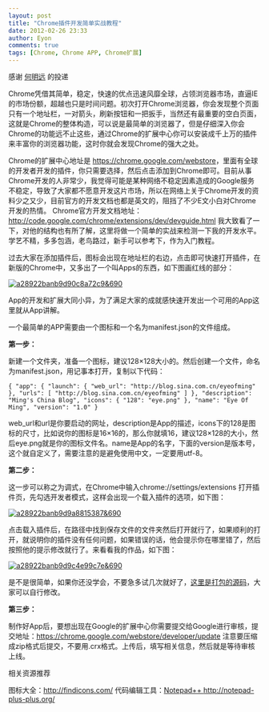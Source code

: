 ```yaml
---
layout: post
title: "Chrome插件开发简单实战教程"
date: 2012-02-26 23:33
author: Eyon
comments: true
tags: [Chrome, Chrome APP, Chrome扩展]
---
```

感谢 <a href="http://blog.sina.com.cn/s/blog_a28922ba01011cul.html" title="Chrome 插件简单开发" target="_blank">何明远</a> 的投递

Chrome凭借其简单，稳定，快速的优点迅速风靡全球，占领浏览器市场，直逼IE的市场份额，超越也只是时间问题。初次打开Chrome浏览器，你会发现整个页面只有一个地址栏，一对箭头，刷新按钮和一把扳手，当然还有最重要的空白页面，这就是Chrome的整体构造，可以说是最简单的浏览器了，但是仔细深入你会Chrome的功能远不止这些，通过Chrome的扩展中心你可以安装成千上万的插件来丰富你的浏览器功能，这时你就会发现Chrome的强大之处。

Chrome的扩展中心地址是 <a href="https://chrome.google.com/webstore" target="_blank">https://chrome.google.com/webstore</a>，里面有全球的开发者开发的插件，你只需要选择，然后点击添加到Chrome即可。目前从事Chrome开发的人非常少，我觉得可能是某种网络不稳定因素造成的Google服务不稳定，导致了大家都不愿意开发这片市场，所以在网络上关于Chrome开发的资料少之又少，目前官方的开发文档也都是英文的，阻挡了不少E文小白对Chrome开发的热情。
Chrome官方开发文档地址：<a href="http://code.google.com/chrome/extensions/dev/devguide.html" target="_blank">http://code.google.com/chrome/extensions/dev/devguide.html</a> 我大致看了一下，对他的结构也有所了解，这里将做一个简单的实战来检测一下我的开发水平。 学艺不精，多多包涵，老鸟路过，新手可以参考下，作为入门教程。

过去大家在添加插件后，图标会出现在地址栏的右边，点击即可快速打开插件，在新版的Chrome中，又多出了一个叫Apps的东西，如下图画红线的部分：

<a href="http://img.chromi.org/2012/02/a28922banb9d90c8a72c9690.jpeg">![](http://img.chromi.org/2012/02/a28922banb9d90c8a72c9690-550x412.jpg "a28922banb9d90c8a72c9&amp;690")</a>

App的开发和扩展大同小异，为了满足大家的成就感快速开发出一个可用的App这里就从App讲解。

一个最简单的APP需要由一个图标和一个名为manifest.json的文件组成。

**第一步：**

新建一个文件夹，准备一个图标，建议128×128大小的。然后创建一个文件，命名为manifest.json，用记事本打开，复制以下代码：




>
`
{
   "app": {
      "launch": {
         "web_url": "http://blog.sina.com.cn/eyeofming"
      },
      "urls": [ "http://blog.sina.com.cn/eyeofming" ]
   },
   "description": "Ming's China Blog",
   "icons": {
      "128": "eye.png"
   },
   "name": "Eye Of Ming",
   "version": "1.0"
}
`



web_url和url是你要启动的网址，description是App的描述，icons下的128是图标的尺寸，比如说你的图标是16×16的，那么你就填16，建议128×128的大小，然后eye.png就是你的图标文件名。name是App的名字，下面的version是版本号，这个就自定义了，需要注意的是避免使用中文，一定要用utf-8。

**第二步：**

这一步可以称之为调式，在Chrome中输入chrome://settings/extensions 打开插件页，先勾选开发者模式，这样会出现一个载入插件的选项，如下图：

<a href="http://img.chromi.org/2012/02/a28922banb9d9a8815387690.jpeg">![](http://img.chromi.org/2012/02/a28922banb9d9a8815387690-550x409.jpg "a28922banb9d9a8815387&amp;690")</a>


点击载入插件后，在路径中找到保存文件的文件夹然后打开就行了，如果顺利的打开，就说明你的插件没有任何问题，如果错误的话，他会提示你在哪里错了，然后按照他的提示修改就行了。来看看我的作品，如下图：

<a href="http://img.chromi.org/2012/02/a28922banb9d9c4e99c7e690.jpeg">![](http://img.chromi.org/2012/02/a28922banb9d9c4e99c7e690-550x412.jpg "a28922banb9d9c4e99c7e&amp;690")</a>

是不是很简单，如果你还没学会，不要急多试几次就好了，<a href="https://skydrive.live.com/redir.aspx?cid=6e653df86faf7cd7&resid=6E653DF86FAF7CD7!233&parid=root" target="_blank">这里是打包的源码</a>，大家可以自行修改。

**第三步：**

制作好App后，要想出现在Google的扩展中心你需要提交给Google进行审核，提交地址：<a href="https://chrome.google.com/webstore/developer/update" target="_blank">https://chrome.google.com/webstore/developer/update</a> 注意要压缩成zip格式后提交，不要用.crx格式。上传后，填写相关信息，然后就是等待审核上线。

相关资源推荐

图标大全：<a href="http://findicons.com/" target="_blank">http://findicons.com/</a>
代码编辑工具：<a href="Notepad++ http://notepad-plus-plus.org/" target="_blank">Notepad++ http://notepad-plus-plus.org/</a>
